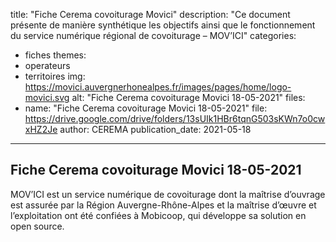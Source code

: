 title: "Fiche Cerema covoiturage Movici"
description: "Ce document présente de manière synthétique les objectifs ainsi que le fonctionnement du service numérique régional de covoiturage – MOV’ICI"
categories:
  - fiches
themes:
  - operateurs
  - territoires
img: https://movici.auvergnerhonealpes.fr/images/pages/home/logo-movici.svg
alt: "Fiche Cerema covoiturage Movici 18-05-2021"
files:
  - name: "Fiche Cerema covoiturage Movici 18-05-2021"
    file: https://drive.google.com/drive/folders/13sUIk1HBr6tqnG503sKWn7o0cwxHZ2Je
    author: CEREMA
    publication_date: 2021-05-18
---


## Fiche Cerema covoiturage Movici 18-05-2021

MOV’ICI est un service numérique de covoiturage dont la maîtrise d’ouvrage est assurée par la
Région Auvergne-Rhône-Alpes et la maîtrise d’œuvre et l’exploitation ont été confiées à
Mobicoop, qui développe sa solution en open source.
